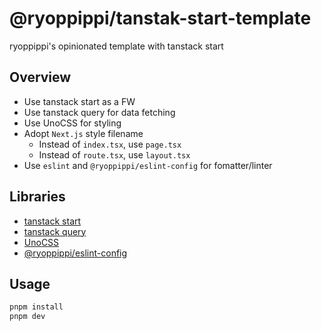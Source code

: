 # @ryoppippi/tanstak-start-template

ryoppippi's opinionated template with tanstack start

## Overview

- Use tanstack start as a FW
- Use tanstack query for data fetching
- Use UnoCSS for styling
- Adopt `Next.js` style filename
  - Instead of `index.tsx`, use `page.tsx`
  - Instead of `route.tsx`, use `layout.tsx`
- Use `eslint` and `@ryoppippi/eslint-config` for fomatter/linter

## Libraries

- [tanstack start](https://tanstack.com/start/latest)
- [tanstack query](https://tanstack.com/query/latest)
- [UnoCSS](https://unocss.dev/)
- [@ryoppippi/eslint-config](https://github.com/ryoppippi/eslint-config)

## Usage

```bash
pnpm install
pnpm dev
```
